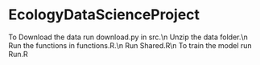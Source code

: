 # EcologyDataScienceProject

To Download the data run download.py in src.\n
Unzip the data folder.\n
Run the functions in functions.R.\n
Run Shared.R\n
To train the model run Run.R
